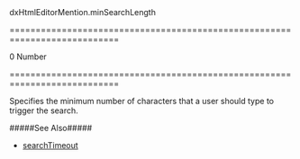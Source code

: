 <!--id-->dxHtmlEditorMention.minSearchLength<!--/id-->
===========================================================================
<!--default-->0<!--/default-->
<!--type-->Number<!--/type-->
===========================================================================

<!--shortDescription-->
Specifies the minimum number of characters that a user should type to trigger the search.
<!--/shortDescription-->

<!--fullDescription-->
#####See Also#####
- [searchTimeout](/Documentation/ApiReference/UI_Widgets/dxHtmlEditor/Configuration/mentions/#searchTimeout)
<!--/fullDescription-->